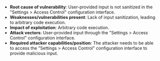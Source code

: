 - **Root cause of vulnerability**: User-provided input is not sanitized in the "Settings > Access Control" configuration interface.
- **Weaknesses/vulnerabilities present**: Lack of input sanitization, leading to arbitrary code execution.
- **Impact of exploitation**: Arbitrary code execution.
- **Attack vectors**: User-provided input through the "Settings > Access Control" configuration interface.
- **Required attacker capabilities/position**: The attacker needs to be able to access the "Settings > Access Control" configuration interface to provide malicious input.